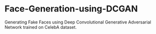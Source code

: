 # Face-Generation-using-DCGAN
Generating Fake Faces using Deep Convolutional Generative Adversarial Network trained on CelebA dataset.
